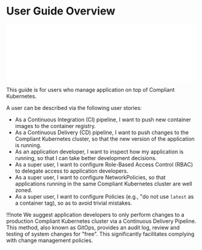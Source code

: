 # User Guide Overview

<embed src="../img/user-guide.svg" alt="Overview of User Roles and Stories" width="100%" />

This guide is for users who manage application on top of Compliant Kubernetes.

A user can be described via the following user stories:

* As a Continuous Integration (CI) pipeline, I want to push new container images to the container registry.
* As a Continuous Delivery (CD) pipeline, I want to push changes to the Compliant Kubernetes cluster, so that the new version of the application is running.
* As an application developer, I want to inspect how my application is running, so that I can take better development decisions.
* As a super user, I want to configure Role-Based Access Control (RBAC) to delegate access to application developers.
* As a super user, I want to configure NetworkPolicies, so that applications running in the same Compliant Kubernetes cluster are well zoned.
* As a super user, I want to configure Policies (e.g., "do not use `latest` as a container tag), so as to avoid trivial mistakes.

!!!note
    We suggest application developers to only perform changes to a production Compliant Kubernetes cluster via a Continuous Delivery Pipeline. This method, also known as GitOps, provides an audit log, review and testing of system changes for "free". This significantly facilitates complying with change management policies.
